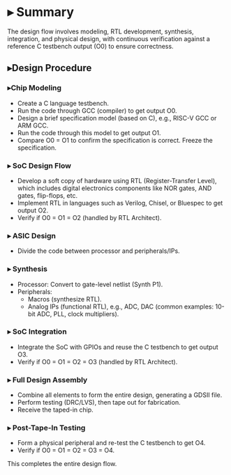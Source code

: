 #  ▸ Summary

The design flow involves modeling, RTL development, synthesis, integration, and physical design, with continuous verification against a reference C testbench output (O0) to ensure correctness.

## ▸Design Procedure

### ▸Chip Modeling

- Create a C language testbench.
- Run the code through GCC (compiler) to get output O0.
- Design a brief specification model (based on C), e.g., RISC-V GCC or ARM GCC.
- Run the code through this model to get output O1.
- Compare O0 = O1 to confirm the specification is correct. Freeze the specification.

### ▸ SoC Design Flow

- Develop a soft copy of hardware using RTL (Register-Transfer Level), which includes digital electronics components like NOR gates, AND gates, flip-flops, etc.
- Implement RTL in languages such as Verilog, Chisel, or Bluespec to get output O2.
- Verify if O0 = O1 = O2 (handled by RTL Architect).

### ▸ ASIC Design

- Divide the code between processor and peripherals/IPs.

### ▸ Synthesis

- Processor: Convert to gate-level netlist (Synth P1).
- Peripherals:
  - Macros (synthesize RTL).
  - Analog IPs (functional RTL), e.g., ADC, DAC (common examples: 10-bit ADC, PLL, clock multipliers).

### ▸ SoC Integration

- Integrate the SoC with GPIOs and reuse the C testbench to get output O3.
- Verify if O0 = O1 = O2 = O3 (handled by RTL Architect).

### ▸ Full Design Assembly

- Combine all elements to form the entire design, generating a GDSII file.
- Perform testing (DRC/LVS), then tape out for fabrication.
- Receive the taped-in chip.

### ▸ Post-Tape-In Testing

- Form a physical peripheral and re-test the C testbench to get O4.
- Verify if O0 = O1 = O2 = O3 = O4.

This completes the entire design flow.
